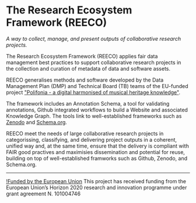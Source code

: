 # The Research Ecosystem Framework (REECO)
_A way to collect, manage, and present outputs of collaborative research projects._


The Research Ecosystem Framework (REECO) applies fair data management best practices to support collaborative research projects in the collection and curation of metadata of data and software assets. 

REECO generalises methods and software developed by the Data Management Plan (DMP) and Technical Board (TB) teams of the EU-funded project ["Polifonia - a digital harmonised of musical heritage knowledge"](http://www.polifonia-project.eu).  

The framework includes an Annotation Schema, a tool for validating annotations, Github integrated workflows to build a Website and associated Knowledge Graph. The tools link to well-established frameworks such as [Zenodo](http://zenodo.eu) and [Schema.org](http://schema.org). 

REECO meet the needs of large collaborative research projects in categorissing, classifying, and delivering project outputs in a coherent, unified way and, at the same time, ensure that the delivery is compliant with FAIR good practives and maximisies dissemination and potential for reuse, building on top of well-established framworks such as Github, Zenodo, and Schema.org. 

---

[!Funded by the European Union](logo-eu-commission.jpg?raw=true) This project has received funding from the European Union’s Horizon 2020 research and innovation programme under grant agreement N. 101004746
